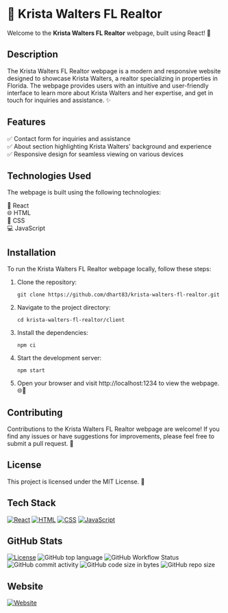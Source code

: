 # 🏡 Krista Walters FL Realtor

Welcome to the **Krista Walters FL Realtor** webpage, built using React! 🎉

## Description

The Krista Walters FL Realtor webpage is a modern and responsive website designed to showcase Krista Walters, a realtor specializing in properties in Florida. The webpage provides users with an intuitive and user-friendly interface to learn more about Krista Walters and her expertise, and get in touch for inquiries and assistance. ✨

## Features

✅ Contact form for inquiries and assistance  
✅ About section highlighting Krista Walters' background and experience  
✅ Responsive design for seamless viewing on various devices

## Technologies Used

The webpage is built using the following technologies:

🔧 React  
🌐 HTML  
🎨 CSS  
💻 JavaScript

## Installation

To run the Krista Walters FL Realtor webpage locally, follow these steps:

1. Clone the repository:

    ```shell
    git clone https://github.com/dhart83/krista-walters-fl-realtor.git
    ```

2. Navigate to the project directory:

    ```shell
    cd krista-walters-fl-realtor/client
    ```

3. Install the dependencies:

    ```shell
    npm ci
    ```

4. Start the development server:

    ```shell
    npm start
    ```

5. Open your browser and visit http://localhost:1234 to view the webpage. 🌐👀

## Contributing

Contributions to the Krista Walters FL Realtor webpage are welcome! If you find any issues or have suggestions for improvements, please feel free to submit a pull request. 🙌

## License

This project is licensed under the MIT License. 📄

## Tech Stack

[![React](https://img.shields.io/badge/React-v17.0.2-blue.svg)](https://reactjs.org/)
[![HTML](https://img.shields.io/badge/HTML-v5-red.svg)](https://developer.mozilla.org/en-US/docs/Web/HTML)
[![CSS](https://img.shields.io/badge/CSS-v3-blueviolet.svg)](https://developer.mozilla.org/en-US/docs/Web/CSS)
[![JavaScript](https://img.shields.io/badge/JavaScript-ES6-yellow.svg)](https://developer.mozilla.org/en-US/docs/Web/JavaScript)

## GitHub Stats

[![License](https://img.shields.io/badge/license-MIT-blue.svg)](LICENSE)
![GitHub top language](https://img.shields.io/github/languages/top/dhart83/krista-walters-fl-realtor?logo=javascript)
![GitHub Workflow Status](https://img.shields.io/github/actions/workflow/status/dhart83/krista-walters-fl-realtor/master.yml?logo=github%20actions&logoColor=white)
![GitHub commit activity](https://img.shields.io/github/commit-activity/t/dhart83/krista-walters-fl-realtor?logo=github)
![GitHub code size in bytes](https://img.shields.io/github/languages/code-size/dhart83/krista-walters-fl-realtor?logo=github)
![GitHub repo size](https://img.shields.io/github/repo-size/dhart83/krista-walters-fl-realtor?logo=github)

## Website

[![Website](https://img.shields.io/website?url=https%3A%2F%2Fkristawaltersflrealtor.com)](https://kristawaltersflrealtor.com)
